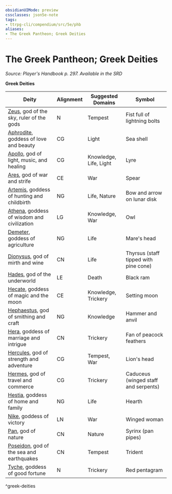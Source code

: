 ```yaml
---
obsidianUIMode: preview
cssclasses: json5e-note
tags:
- ttrpg-cli/compendium/src/5e/phb
aliases:
- The Greek Pantheon; Greek Deities
---
```

# The Greek Pantheon; Greek Deities
*Source: Player's Handbook p. 297. Available in the <span title='Systems Reference Document (5.1)'>SRD</span>* 

**Greek Deities**

| Deity | Alignment | Suggested Domains | Symbol |
|-------|-----------|-------------------|--------|
| [Zeus](/3-Mechanics/CLI/deities/greek-zeus.md), god of the sky, ruler of the gods | N | Tempest | Fist full of lightning bolts |
| [Aphrodite](/3-Mechanics/CLI/deities/greek-aphrodite.md), goddess of love and beauty | CG | Light | Sea shell |
| [Apollo](/3-Mechanics/CLI/deities/greek-apollo.md), god of light, music, and healing | CG | Knowledge, Life, Light | Lyre |
| [Ares](/3-Mechanics/CLI/deities/greek-ares.md), god of war and strife | CE | War | Spear |
| [Artemis](/3-Mechanics/CLI/deities/greek-artemis.md), goddess of hunting and childbirth | NG | Life, Nature | Bow and arrow on lunar disk |
| [Athena](/3-Mechanics/CLI/deities/greek-athena.md), goddess of wisdom and civilization | LG | Knowledge, War | Owl |
| [Demeter](/3-Mechanics/CLI/deities/greek-demeter.md), goddess of agriculture | NG | Life | Mare's head |
| [Dionysus](/3-Mechanics/CLI/deities/greek-dionysus.md), god of mirth and wine | CN | Life | Thyrsus (staff tipped with pine cone) |
| [Hades](/3-Mechanics/CLI/deities/greek-hades.md), god of the underworld | LE | Death | Black ram |
| [Hecate](/3-Mechanics/CLI/deities/greek-hecate.md), goddess of magic and the moon | CE | Knowledge, Trickery | Setting moon |
| [Hephaestus](/3-Mechanics/CLI/deities/greek-hephaestus.md), god of smithing and craft | NG | Knowledge | Hammer and anvil |
| [Hera](/3-Mechanics/CLI/deities/greek-hera.md), goddess of marriage and intrigue | CN | Trickery | Fan of peacock feathers |
| [Hercules](/3-Mechanics/CLI/deities/greek-hercules.md), god of strength and adventure | CG | Tempest, War | Lion's head |
| [Hermes](/3-Mechanics/CLI/deities/greek-hermes.md), god of travel and commerce | CG | Trickery | Caduceus (winged staff and serpents) |
| [Hestia](/3-Mechanics/CLI/deities/greek-hestia.md), goddess of home and family | NG | Life | Hearth |
| [Nike](/3-Mechanics/CLI/deities/greek-nike.md), goddess of victory | LN | War | Winged woman |
| [Pan](/3-Mechanics/CLI/deities/greek-pan.md), god of nature | CN | Nature | Syrinx (pan pipes) |
| [Poseidon](/3-Mechanics/CLI/deities/greek-poseidon.md), god of the sea and earthquakes | CN | Tempest | Trident |
| [Tyche](/3-Mechanics/CLI/deities/greek-tyche.md), goddess of good fortune | N | Trickery | Red pentagram |
^greek-deities